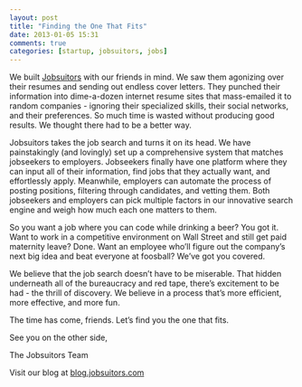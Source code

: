 ```yaml
---
layout: post
title: "Finding the One That Fits"
date: 2013-01-05 15:31
comments: true
categories: [startup, jobsuitors, jobs]
---
```

We built <a href="http://jobsuitors.com">Jobsuitors</a> with our friends in mind. We saw them agonizing over their resumes and sending out endless cover letters. They punched their information into dime-a-dozen internet resume sites that mass-emailed it to random companies - ignoring their specialized skills, their social networks, and their preferences. So much time is wasted without producing good results. We thought there had to be a better way.

<!-- more -->
Jobsuitors takes the job search and turns it on its head. We have painstakingly (and lovingly) set up a comprehensive system that matches jobseekers to employers. Jobseekers finally have one platform where they can input all of their information, find jobs that they actually want, and effortlessly apply. Meanwhile, employers can automate the process of posting positions, filtering through candidates, and vetting them. Both jobseekers and employers can pick multiple factors in our innovative search engine and weigh how much each one matters to them.

So you want a job where you can code while drinking a beer? You got it. Want to work in a competitive environment on Wall Street and still get paid maternity leave? Done. Want an employee who’ll figure out the company’s next big idea and beat everyone at foosball? We’ve got you covered.

We believe that the job search doesn’t have to be miserable. That hidden underneath all of the bureaucracy and red tape, there’s excitement to be had - the thrill of discovery. We believe in a process that’s more efficient, more effective, and more fun.

The time has come, friends. Let’s find you the one that fits.

See you on the other side,

The Jobsuitors Team

Visit our blog at <a href="http://blog.jobsuitors.com">blog.jobsuitors.com</a>
